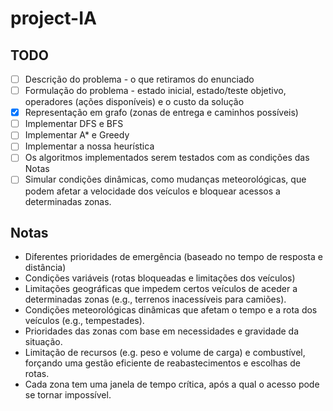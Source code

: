 # project-IA

## TODO

- [ ] Descrição do problema - o que retiramos do enunciado
- [ ] Formulação do problema - estado inicial, estado/teste objetivo, operadores (ações disponíveis) e o custo da solução
- [x] Representação em grafo (zonas de entrega e caminhos possíveis)
- [ ] Implementar DFS e BFS
- [ ] Implementar A* e Greedy
- [ ] Implementar a nossa heurística
- [ ] Os algoritmos implementados serem testados com as condições das Notas
- [ ] Simular condições dinâmicas, como mudanças meteorológicas, que podem afetar a velocidade
dos veículos e bloquear acessos a determinadas zonas.

## Notas

- Diferentes prioridades de emergência (baseado no tempo de resposta e distância)
- Condições variáveis (rotas bloqueadas e limitações dos veículos)
- Limitações geográficas que impedem certos veículos de aceder a determinadas zonas (e.g.,
terrenos inacessíveis para camiões).
- Condições meteorológicas dinâmicas que afetam o tempo e a rota dos veículos (e.g.,
tempestades).
- Prioridades das zonas com base em necessidades e gravidade da situação.
- Limitação de recursos (e.g. peso e volume de carga) e combustível, forçando uma gestão eficiente
de reabastecimentos e escolhas de rotas.
- Cada zona tem uma janela de tempo crítica, após a qual o acesso pode se tornar impossível.
